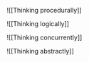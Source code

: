 ![[Thinking procedurally]]

![[Thinking logically]]

![[Thinking concurrently]]

![[Thinking abstractly]]